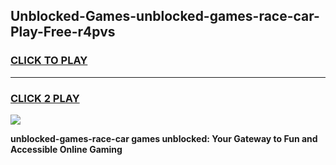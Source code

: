 
## Unblocked-Games-unblocked-games-race-car-Play-Free-r4pvs
<h3>
<a href="https://premium76.site?title=unblocked-games-race-car&ref=10A">CLICK TO PLAY</a></h3>
<hr>

<h3>
<a href="https://premium76.site?title=unblocked-games-race-car&ref=10A">CLICK 2 PLAY</a>
  
</h3>

<a href="https://premium76.site?title=unblocked-games-race-car&ref=10A"><img src="https://clearcache.store/games.png"></a>


**unblocked-games-race-car games unblocked: Your Gateway to Fun and Accessible Online Gaming**
